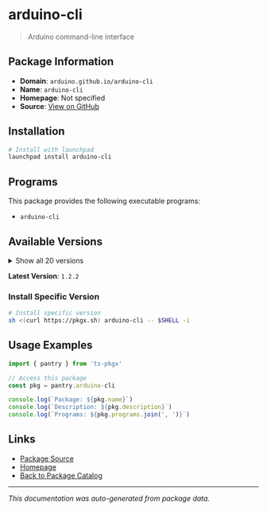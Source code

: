 # arduino-cli

> Arduino command-line interface

## Package Information

- **Domain**: `arduino.github.io/arduino-cli`
- **Name**: `arduino-cli`
- **Homepage**: Not specified
- **Source**: [View on GitHub](https://github.com/pkgxdev/pantry/tree/main/projects/arduino.github.io/arduino-cli/package.yml)

## Installation

```bash
# Install with launchpad
launchpad install arduino-cli
```

## Programs

This package provides the following executable programs:

- `arduino-cli`

## Available Versions

<details>
<summary>Show all 20 versions</summary>

- `1.2.2`, `1.2.0`, `1.1.1`, `1.1.0`, `1.0.4`
- `1.0.3`, `1.0.2`, `1.0.1`, `1.0.0`, `0.35.3`
- `0.35.2`, `0.35.1`, `0.35.0`, `0.34.2`, `0.34.1`
- `0.34.0`, `0.33.1`, `0.33.0`, `0.32.3`, `0.32.2`

</details>

**Latest Version**: `1.2.2`

### Install Specific Version

```bash
# Install specific version
sh <(curl https://pkgx.sh) arduino-cli -- $SHELL -i
```

## Usage Examples

```typescript
import { pantry } from 'ts-pkgx'

// Access this package
const pkg = pantry.arduino-cli

console.log(`Package: ${pkg.name}`)
console.log(`Description: ${pkg.description}`)
console.log(`Programs: ${pkg.programs.join(', ')}`)
```

## Links

- [Package Source](https://github.com/pkgxdev/pantry/tree/main/projects/arduino.github.io/arduino-cli/package.yml)
- [Homepage](#)
- [Back to Package Catalog](../../../package-catalog.md)

---

*This documentation was auto-generated from package data.*
